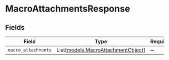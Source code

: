 # MacroAttachmentsResponse


## Fields

| Field                                                                    | Type                                                                     | Required                                                                 | Description                                                              |
| ------------------------------------------------------------------------ | ------------------------------------------------------------------------ | ------------------------------------------------------------------------ | ------------------------------------------------------------------------ |
| `macro_attachments`                                                      | List[[models.MacroAttachmentObject](../models/macroattachmentobject.md)] | :heavy_minus_sign:                                                       | N/A                                                                      |